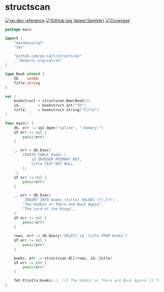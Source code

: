 # structscan

[![go.dev reference](https://img.shields.io/badge/go.dev-reference-007d9c?logo=go&logoColor=white)](https://pkg.go.dev/github.com/go-sqlt/structscan)
[![GitHub tag (latest SemVer)](https://img.shields.io/github/tag/go-sqlt/structscan.svg?style=social)](https://github.com/go-sqlt/structscan/tags)
[![Coverage](https://img.shields.io/badge/Coverage-52.2%25-yellow)](https://github.com/go-sqlt/structscan/actions)

```go
package main

import (
	"database/sql"
	"fmt"

	"github.com/go-sqlt/structscan"
	_ "modernc.org/sqlite"
)

type Book struct {
	ID    int64
	Title string
}

var (
	bookstruct = structscan.New[Book]()
	id, _      = bookstruct.Int("ID")
	title, _   = bookstruct.String("Title")
)

func main() {
	db, err := sql.Open("sqlite", ":memory:")
	if err != nil {
		panic(err)
	}

	_, err = db.Exec(`
		CREATE TABLE books (
			id INTEGER PRIMARY KEY,
			title TEXT NOT NULL
		);
	`)
	if err != nil {
		panic(err)
	}

	_, err = db.Exec(
		`INSERT INTO books (title) VALUES (?),(?);`,
		"The Hobbit or There and Back Again",
		"The Lord of the Rings",
	)
	if err != nil {
		panic(err)
	}

	rows, err := db.Query("SELECT id, title FROM books")
	if err != nil {
		panic(err)
	}

	books, err := structscan.All(rows, id, title)
	if err != nil {
		panic(err)
	}

	fmt.Println(books) // [{1 The Hobbit or There and Back Again} {2 The Lord of the Rings}]
}

```